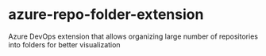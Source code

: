 # azure-repo-folder-extension
Azure DevOps extension that allows organizing large number of repositories into folders for better visualization
